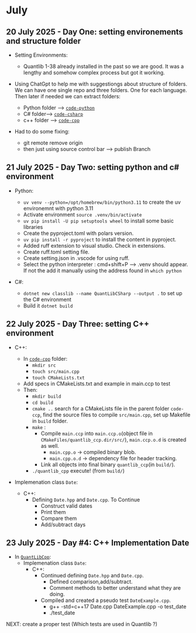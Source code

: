 # July

## 20 July 2025 - Day One: setting environements and structure folder

- Setting Environments:
    - Quantlib 1-38 already installed in the past so we are good. It was a lengthy and somehow complex process but got it working.

-  Using ChatGpt to help me with suggestiongs about structure of folders. We can have one single repo and three folders. One for each language. Then later if needed we can extract folders:

    - Python folder --> [`code-python`](../code-python)
    - C# folder--> [`code-csharp`](../code-csharp)
    - c++ folder --> [`code-cpp`](../code-ccp)

- Had to do some fixing: 
    - git remote remove origin
    - then just using source control bar --> publish Branch

## 21 July 2025 - Day Two: setting python and c# environment

- Python:
    - `uv venv --python=/opt/homebrew/bin/python3.11` to create the uv environemnt with python 3.11
    - Activate environment `source .venv/bin/activate`
    - `uv pip install -U pip setuptools wheel` to install some basic libraries
    - Create the pyproject.toml with polars version.
    - `uv pip install -r pyproject` to install the content in pyproject.
    - Added ruff extension to visual studio. Check in extensions.
    - Create ruff.toml setting file.
    - Create setting.json in .vscode for using ruff.
    - Select the python interpreter : cmd+shift+P --> .venv should appear. If not the add it manually using the address found in `which python`
    
- C#:
    - `dotnet new classlib --name QuantLibCSharp --output .` to set up the C# environment
    - Build it `dotnet build`

## 22 July 2025 - Day Three: setting C++ environment

- C++:
    - In [`code-cpp`](../code-cpp/) folder:
        - `mkdir src`
        - `touch src/main.cpp`
        - `touch CMakeLists.txt`
    - Add specs in CMakeLists.txt and example in main.ccp to test
    - Then:
        - `mkdir build`
        - `cd build`
        - `cmake ..` search for a CMakeLists file in the parent folder `code-ccp`, find the source files to compile `src/main.cpp`, set up Makefile in `build` folder.
        - `make` :
            - Compile `main.ccp` into `main.ccp.o`(object file in `CMakeFiles/quantlib_ccp.dir/src/`), `main.ccp.o.d` is created as well.
                - `main.cpp.o` -> compiled binary blob.
                - `main.cpp.o.d` -> dependency file for header tracking.
            - Link all objects into final binary `quantlib_ccp`(in `build/`).
        - `./quantlib_cpp` execute! (from `build/`)

- Implemenation class `Date`:
    - C++:
        - Defining `Date.hpp` and `Date.cpp`. To Continue
            - Construct valid dates
            - Print them
            - Compare them
            - Add/subtract days

## 23 July 2025 - Day #4: C++ Implementation Date

- In [`QuantLibCpp`](../code-cpp/src/QuantLibCpp/):
    - Implemenation class `Date`:
        - C++:
            - Continued defining `Date.hpp` and `Date.cpp`.
                - Defined comparison,add/subtract. 
                - Comment methods to better understand what they are doing.
            - Compiled and created a pseudo test `DateExample.cpp`.
                - g++ -std=c++17 Date.cpp DateExample.cpp -o test_date
                - ./test_date

NEXT: create a proper test (Which tests are used in Quantlib ?)

